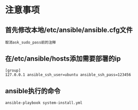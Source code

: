 # 注意事项


## 首先修改本地/etc/ansible/ansible.cfg文件

`取消ask_sudo_pass前的注释`

## 在/etc/ansible/hosts添加需要部署的ip

```
[group]
127.0.0.1 ansible_ssh_user=ubuntu ansible_ssh_pass=123456

```

## ansible执行的命令

`ansible-playbook system-install.yml`

